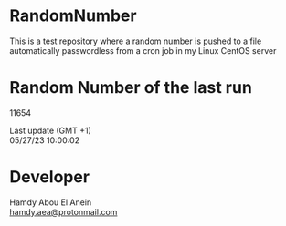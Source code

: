 # RandomNumber    
This is a test repository where a random number is pushed to a file automatically passwordless from a cron job in my Linux CentOS server    
# Random Number of the last run   
11654
      
Last update (GMT +1)    
05/27/23 10:00:02
# Developer    
Hamdy Abou El Anein   
hamdy.aea@protonmail.com
